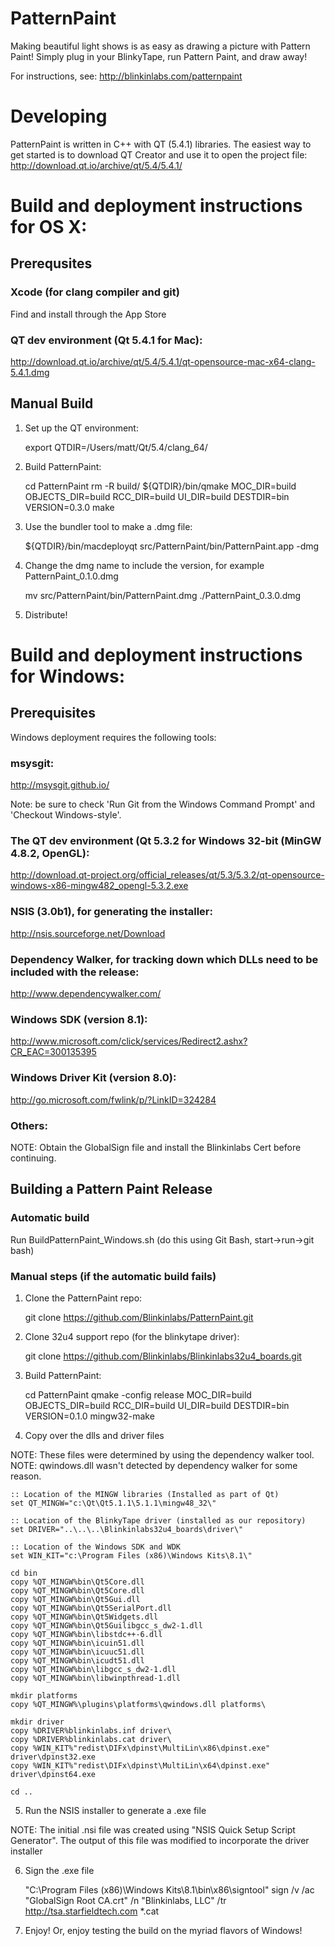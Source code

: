 # PatternPaint

Making beautiful light shows is as easy as drawing a picture with Pattern Paint! Simply plug in your BlinkyTape, run Pattern Paint, and draw away!

For instructions, see:
http://blinkinlabs.com/patternpaint

# Developing

PatternPaint is written in C++ with QT (5.4.1) libraries. The easiest way to get started is to download QT Creator and use it to open the project file:
http://download.qt.io/archive/qt/5.4/5.4.1/


# Build and deployment instructions for OS X:

## Prerequsites

### Xcode (for clang compiler and git)
Find and install through the App Store

### QT dev environment (Qt 5.4.1 for Mac):

http://download.qt.io/archive/qt/5.4/5.4.1/qt-opensource-mac-x64-clang-5.4.1.dmg


## Manual Build

1.	Set up the QT environment:

	export QTDIR=/Users/matt/Qt/5.4/clang_64/

2.	Build PatternPaint:

	cd PatternPaint
	rm -R build/
	${QTDIR}/bin/qmake MOC_DIR=build OBJECTS_DIR=build RCC_DIR=build UI_DIR=build 	DESTDIR=bin VERSION=0.3.0
	make


3.	Use the bundler tool to make a .dmg file:

	${QTDIR}/bin/macdeployqt src/PatternPaint/bin/PatternPaint.app -dmg


4.	Change the dmg name to include the version, for example PatternPaint_0.1.0.dmg

	mv src/PatternPaint/bin/PatternPaint.dmg ./PatternPaint_0.3.0.dmg

5.	Distribute!

# Build and deployment instructions for Windows:

## Prerequisites
Windows deployment requires the following tools:

### msysgit:
http://msysgit.github.io/

Note: be sure to check 'Run Git from the Windows Command Prompt' and 'Checkout Windows-style'.

### The QT dev environment (Qt 5.3.2 for Windows 32-bit (MinGW 4.8.2, OpenGL):
http://download.qt-project.org/official_releases/qt/5.3/5.3.2/qt-opensource-windows-x86-mingw482_opengl-5.3.2.exe

### NSIS (3.0b1), for generating the installer:
http://nsis.sourceforge.net/Download

### Dependency Walker, for tracking down which DLLs need to be included with the release:
http://www.dependencywalker.com/

### Windows SDK (version 8.1):
http://www.microsoft.com/click/services/Redirect2.ashx?CR_EAC=300135395

### Windows Driver Kit (version 8.0):
http://go.microsoft.com/fwlink/p/?LinkID=324284

### Others:
NOTE: Obtain the GlobalSign file and install the Blinkinlabs Cert before continuing.

## Building a Pattern Paint Release

### Automatic build
Run BuildPatternPaint_Windows.sh (do this using Git Bash, start->run->git bash)

### Manual steps (if the automatic build fails)

1.	Clone the PatternPaint repo:

	git clone https://github.com/Blinkinlabs/PatternPaint.git

2.	Clone 32u4 support repo (for the blinkytape driver):

	git clone https://github.com/Blinkinlabs/Blinkinlabs32u4_boards.git


3.	Build PatternPaint:

	cd PatternPaint
	qmake -config release MOC_DIR=build OBJECTS_DIR=build RCC_DIR=build UI_DIR=build DESTDIR=bin VERSION=0.1.0
	mingw32-make


4.	Copy over the dlls and driver files

NOTE: These files were determined by using the dependency walker tool.
NOTE: qwindows.dll wasn't detected by dependency walker for some reason.

	:: Location of the MINGW libraries (Installed as part of Qt)
	set QT_MINGW="c:\Qt\Qt5.1.1\5.1.1\mingw48_32\"

	:: Location of the BlinkyTape driver (installed as our repository)
	set DRIVER="..\..\..\Blinkinlabs32u4_boards\driver\"

	:: Location of the Windows SDK and WDK
	set WIN_KIT="c:\Program Files (x86)\Windows Kits\8.1\"

	cd bin
	copy %QT_MINGW%bin\Qt5Core.dll
	copy %QT_MINGW%bin\Qt5Core.dll
	copy %QT_MINGW%bin\Qt5Gui.dll
	copy %QT_MINGW%bin\Qt5SerialPort.dll
	copy %QT_MINGW%bin\Qt5Widgets.dll
	copy %QT_MINGW%bin\Qt5Guilibgcc_s_dw2-1.dll
	copy %QT_MINGW%bin\libstdc++-6.dll
	copy %QT_MINGW%bin\icuin51.dll
	copy %QT_MINGW%bin\icuuc51.dll
	copy %QT_MINGW%bin\icudt51.dll
	copy %QT_MINGW%bin\libgcc_s_dw2-1.dll
	copy %QT_MINGW%bin\libwinpthread-1.dll

	mkdir platforms
	copy %QT_MINGW%\plugins\platforms\qwindows.dll platforms\

	mkdir driver
	copy %DRIVER%blinkinlabs.inf driver\
	copy %DRIVER%blinkinlabs.cat driver\
	copy %WIN_KIT%"redist\DIFx\dpinst\MultiLin\x86\dpinst.exe" driver\dpinst32.exe
	copy %WIN_KIT%"redist\DIFx\dpinst\MultiLin\x64\dpinst.exe" driver\dpinst64.exe

	cd ..

5.	Run the NSIS installer to generate a .exe file

NOTE: The initial .nsi file was created using "NSIS Quick Setup Script Generator". The output of this file was modified to incorporate the driver installer

6.	Sign the .exe file

	"C:\Program Files (x86)\Windows Kits\8.1\bin\x86\signtool" sign /v /ac "GlobalSign Root CA.crt" /n "Blinkinlabs, LLC" /tr http://tsa.starfieldtech.com *.cat


7.	Enjoy! Or, enjoy testing the build on the myriad flavors of Windows!